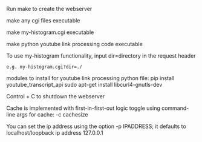 Run make to create the webserver

make any cgi files executable

make my-histogram.cgi executable

make python youtube link processing code executable

To use my-histogram functionality, input dir=directory in the request header

    e.g. my-histogram.cgi?dir=./

modules to install for youtube link processing python file:
    pip install youtube_transcript_api
    sudo apt-get install libcurl4-gnutls-dev

Control + C to shutdown the webserver

Cache is implemented with first-in-first-out logic
    toggle using command-line args
    for cache: -c cachesize

You can set the ip address using the option -p IPADDRESS; it defaults to localhost/loopback ip address 127.0.0.1
